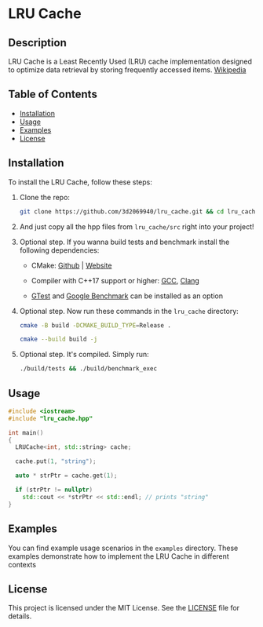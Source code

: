 # LRU Cache

## Description

LRU Cache is a Least Recently Used (LRU) cache implementation designed to optimize data retrieval by storing frequently accessed items. [Wikipedia](https://en.wikipedia.org/wiki/Cache_replacement_policies#Least_Recently_Used_(LRU))

## Table of Contents

- [Installation](#installation)
- [Usage](#usage)
- [Examples](#examples)
- [License](#license)

## Installation

To install the LRU Cache, follow these steps:

1. Clone the repo:

    ```sh
    git clone https://github.com/3d2069940/lru_cache.git && cd lru_cache
    ```

2. And just copy all the hpp files from `lru_cache/src` right into your project!

3. Optional step. If you wanna build tests and benchmark install the following dependencies:

    - CMake: [Github](https://github.com/Kitware/CMake) | [Website](https://cmake.org/)

    - Compiler with C++17 support or higher: [GCC](https://gcc.gnu.org/releases.html), [Clang](https://releases.llvm.org/download.html)

    - [GTest](https://github.com/google/googletest) and [Google Benchmark](https://github.com/google/benchmark) can be installed as an option

4. Optional step. Now run these commands in the `lru_cache` directory:

    ```sh
    cmake -B build -DCMAKE_BUILD_TYPE=Release .
    ```

    ```sh
    cmake --build build -j
    ```
5. Optional step. It's compiled. Simply run:

    ```sh
    ./build/tests && ./build/benchmark_exec
    ```

## Usage

```c++
#include <iostream>
#include "lru_cache.hpp"

int main()
{
  LRUCache<int, std::string> cache;

  cache.put(1, "string");

  auto * strPtr = cache.get(1);

  if (strPtr != nullptr)
    std::cout << *strPtr << std::endl; // prints "string"
}
```

## Examples

You can find example usage scenarios in the `examples` directory. These examples demonstrate how to implement the LRU Cache in different contexts

## License

This project is licensed under the MIT License. See the [LICENSE](https://github.com/3d2069940/lru_cache/blob/master/LICENSE) file for details.

